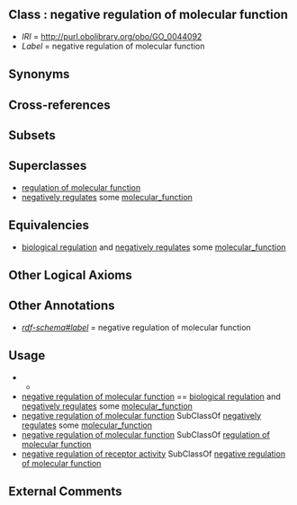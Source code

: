 
## Class : negative regulation of molecular function

 * *IRI* = http://purl.obolibrary.org/obo/GO_0044092
 * *Label* = negative regulation of molecular function

## Synonyms


## Cross-references


## Subsets


## Superclasses

 * [regulation of molecular function](../../GO/09/GO_0065009.md)
 * [negatively regulates](../../RO/12/RO_0002212.md) some [molecular_function](../../GO/74/GO_0003674.md)

## Equivalencies

 * [biological regulation](../../GO/07/GO_0065007.md) and [negatively regulates](../../RO/12/RO_0002212.md) some [molecular_function](../../GO/74/GO_0003674.md)

## Other Logical Axioms


## Other Annotations

 * *[rdf-schema#label](../../el/rdf-schema#label.md)* = negative regulation of molecular function

## Usage

 * -
 * [negative regulation of molecular function](../../GO/92/GO_0044092.md) == [biological regulation](../../GO/07/GO_0065007.md) and [negatively regulates](../../RO/12/RO_0002212.md) some [molecular_function](../../GO/74/GO_0003674.md)
 * [negative regulation of molecular function](../../GO/92/GO_0044092.md) SubClassOf [negatively regulates](../../RO/12/RO_0002212.md) some [molecular_function](../../GO/74/GO_0003674.md)
 * [negative regulation of molecular function](../../GO/92/GO_0044092.md) SubClassOf [regulation of molecular function](../../GO/09/GO_0065009.md)
 * [negative regulation of receptor activity](../../GO/72/GO_2000272.md) SubClassOf [negative regulation of molecular function](../../GO/92/GO_0044092.md)

## External Comments

